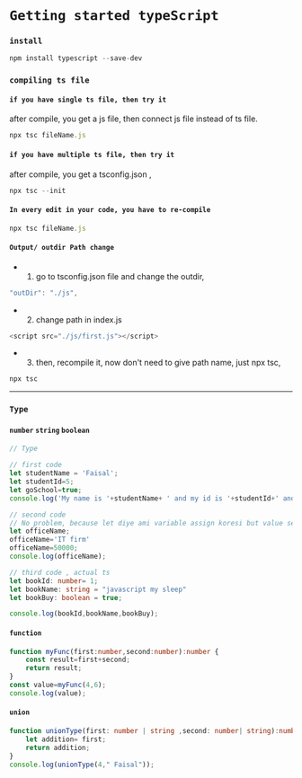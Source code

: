 # `Getting started typeScript` 


### `install` 
```javascript
npm install typescript --save-dev

```



### `compiling ts file` 

#### `if you have single ts file, then try it`

after compile, you get a js file, then connect js file instead of ts file.

```javascript
npx tsc fileName.js

```

#### `if you have multiple ts file, then try it`

after compile, you get a tsconfig.json ,

```javascript
npx tsc --init

```

#### `In every edit in your code, you have to re-compile`
```javascript
npx tsc fileName.js

```

#### `Output/ outdir Path change`

- 1. go to tsconfig.json file and change the outdir,

```javascript
"outDir": "./js",

```
- 2. change path in index.js

```javascript
<script src="./js/first.js"></script>

```

- 3. then, recompile it, now don't need to give path name, just npx tsc,

```javascript
npx tsc

```

---

### `Type`
#### `number`  `string`  `boolean` 
```typescript
// Type

// first code 
let studentName = 'Faisal';
let studentId=5;
let goSchool=true;
console.log('My name is '+studentName+ ' and my id is '+studentId+' and go school? ans:  '+goSchool);

// second code 
// No problem, because let diye ami variable assign koresi but value set kori nai.
let officeName;
officeName='IT firm'
officeName=50000;
console.log(officeName);

// third code , actual ts
let bookId: number= 1;
let bookName: string = "javascript my sleep"
let bookBuy: boolean = true;

console.log(bookId,bookName,bookBuy);

```


#### `function` 
```typescript
function myFunc(first:number,second:number):number {
    const result=first+second;
    return result;
}
const value=myFunc(4,6);
console.log(value);

```

#### `union` 
```typescript
function unionType(first: number | string ,second: number| string):number | string{
    let addition= first;
    return addition;
}
console.log(unionType(4," Faisal"));

```









